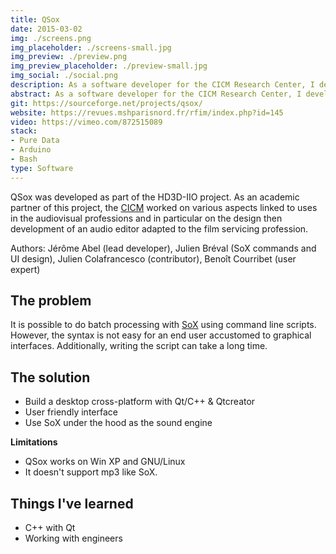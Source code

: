 ```yaml
---
title: QSox
date: 2015-03-02
img: ./screens.png
img_placeholder: ./screens-small.jpg
img_preview: ./preview.png
img_preview_placeholder: ./preview-small.jpg
img_social: ./social.png
description: As a software developer for the CICM Research Center, I developed QSox, an open source cross-platform digital audio editor. It has a graphical interface and is geared towards batch processing of digital audio files.
abstract: As a software developer for the CICM Research Center, I developed QSox, an open source cross-platform digital audio editor. It has a graphical interface and is geared towards batch processing of digital audio files.
git: https://sourceforge.net/projects/qsox/
website: https://revues.mshparisnord.fr/rfim/index.php?id=145
video: https://vimeo.com/872515089
stack: 
- Pure Data
- Arduino
- Bash
type: Software
---
```


QSox was developed as part of the HD3D-IIO project. As an academic partner of this project, the [CICM](https://cicm.univ-paris8.fr/index.html) worked on various aspects linked to uses in the audiovisual professions and in particular on the design then development of an audio editor adapted to the film servicing profession.

Authors: Jérôme Abel (lead developer), Julien Bréval (SoX commands and UI design), Julien Colafrancesco (contributor), Benoît Courribet (user expert)

## The problem

It is possible to do batch processing with [SoX](http://sox.sourceforge.net/) using command line scripts. However, the syntax is not easy for an end user accustomed to graphical interfaces. Additionally, writing the script can take a long time.

## The solution

- Build a desktop cross-platform with Qt/C++ & Qtcreator
- User friendly interface
- Use SoX under the hood as the sound engine

**Limitations**

- QSox works on Win XP and GNU/Linux
- It doesn't support mp3 like SoX.

## Things I've learned

- C++ with Qt
- Working with engineers
